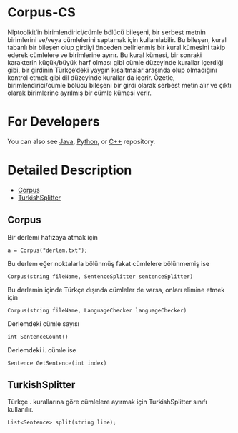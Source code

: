 # Corpus-CS

Nlptoolkit’in birimlendirici/cümle bölücü bileşeni, bir serbest metnin birimlerini ve/veya cümlelerini saptamak için kullanılabilir. Bu bileşen, kural tabanlı bir bileşen olup girdiyi önceden belirlenmiş bir kural kümesini takip ederek cümlelere ve birimlerine ayırır. Bu kural kümesi, bir sonraki karakterin küçük/büyük harf olması gibi cümle düzeyinde kurallar içerdiği gibi, bir girdinin Türkçe’deki yaygın kısaltmalar arasında olup olmadığını kontrol etmek gibi dil düzeyinde kurallar da içerir. Özetle, birimlendirici/cümle bölücü bileşeni bir girdi olarak serbest metin alır ve çıktı olarak birimlerine ayrılmış bir cümle kümesi verir.

For Developers
============
You can also see [Java](https://github.com/starlangsoftware/Corpus), [Python](https://github.com/starlangsoftware/Corpus-Py), or [C++](https://github.com/starlangsoftware/Corpus-CPP) repository.

Detailed Description
============
+ [Corpus](#corpus)
+ [TurkishSplitter](#turkishsplitter)

## Corpus

Bir derlemi hafızaya atmak için

	a = Corpus("derlem.txt");

Bu derlem eğer noktalarla bölünmüş fakat cümlelere bölünmemiş ise

	Corpus(string fileName, SentenceSplitter sentenceSplitter)

Bu derlemin içinde Türkçe dışında cümleler de varsa, onları elimine etmek için

	Corpus(string fileName, LanguageChecker languageChecker)

Derlemdeki cümle sayısı

	int SentenceCount()

Derlemdeki i. cümle ise

	Sentence GetSentence(int index)

## TurkishSplitter

Türkçe . kurallarına göre cümlelere ayırmak için TurkishSplitter sınıfı kullanılır.

	List<Sentence> split(string line);
